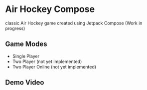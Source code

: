 # Air Hockey Compose
classic Air Hockey game created using Jetpack Compose (Work in progress)

## Game Modes
* Single Player
* Two Player (not yet implemented)
* Two Player Online (not yet implemented)

## Demo Video
